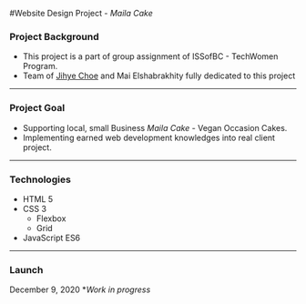 #Website Design Project - _Maila Cake_

### Project Background

- This project is a part of group assignment of ISSofBC - TechWomen Program.
- Team of [Jihye Choe](https://github.com/Jihye-uxui) and Mai Elshabrakhity fully dedicated to this project

---

### Project Goal

- Supporting local, small Business _Maila Cake_ - Vegan Occasion Cakes.
- Implementing earned web development knowledges into real client project.

---

### Technologies

- HTML 5
- CSS 3
  - Flexbox
  - Grid
- JavaScript ES6

---

### Launch

December 9, 2020 \*_Work in progress_
